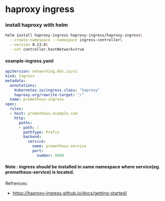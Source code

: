 # haproxy ingress

### install haproxy with helm

```bash
helm install haproxy-ingress haproxy-ingress/haproxy-ingress\
  --create-namespace --namespace ingress-controller\
  --version 0.13.6\
  --set controller.hostNetwork=true
```

#### example-ingress.yaml

```yaml
apiVersion: networking.k8s.io/v1
kind: Ingress
metadata:
  annotations:
    kubernetes.io/ingress.class: "haproxy"
    haproxy.org/rewrite-target: "/"
  name: prometheus-ingress
spec:
  rules:
  - host: prometheus.example.com
    http:
      paths:
      - path: /
        pathType: Prefix
        backend:
          service:
            name: prometheus-service
            port:
              number: 9090
```

#### Note : ingress should be installed in same namespace where service(eg. prometheus-service) is located.

Refrences:
- https://haproxy-ingress.github.io/docs/getting-started/